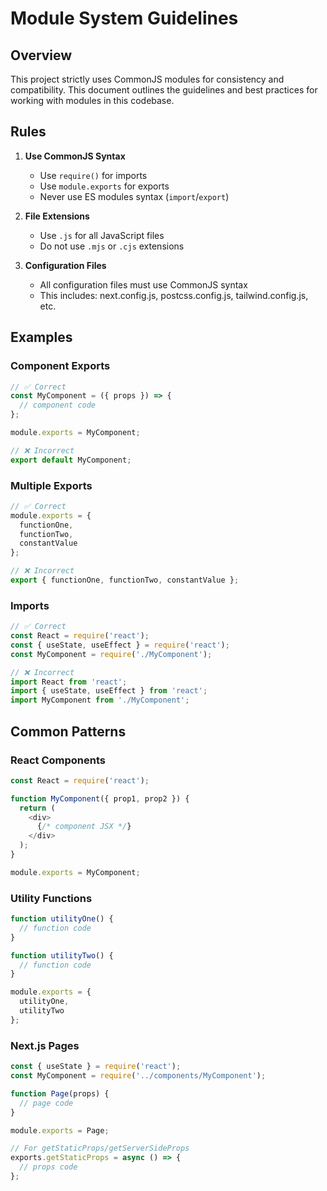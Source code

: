 # Module System Guidelines

## Overview

This project strictly uses CommonJS modules for consistency and compatibility. This document outlines the guidelines and best practices for working with modules in this codebase.

## Rules

1. **Use CommonJS Syntax**
   - Use `require()` for imports
   - Use `module.exports` for exports
   - Never use ES modules syntax (`import`/`export`)

2. **File Extensions**
   - Use `.js` for all JavaScript files
   - Do not use `.mjs` or `.cjs` extensions

3. **Configuration Files**
   - All configuration files must use CommonJS syntax
   - This includes: next.config.js, postcss.config.js, tailwind.config.js, etc.

## Examples

### Component Exports
```js
// ✅ Correct
const MyComponent = ({ props }) => {
  // component code
};

module.exports = MyComponent;

// ❌ Incorrect
export default MyComponent;
```

### Multiple Exports
```js
// ✅ Correct
module.exports = {
  functionOne,
  functionTwo,
  constantValue
};

// ❌ Incorrect
export { functionOne, functionTwo, constantValue };
```

### Imports
```js
// ✅ Correct
const React = require('react');
const { useState, useEffect } = require('react');
const MyComponent = require('./MyComponent');

// ❌ Incorrect
import React from 'react';
import { useState, useEffect } from 'react';
import MyComponent from './MyComponent';
```

## Common Patterns

### React Components
```js
const React = require('react');

function MyComponent({ prop1, prop2 }) {
  return (
    <div>
      {/* component JSX */}
    </div>
  );
}

module.exports = MyComponent;
```

### Utility Functions
```js
function utilityOne() {
  // function code
}

function utilityTwo() {
  // function code
}

module.exports = {
  utilityOne,
  utilityTwo
};
```

### Next.js Pages
```js
const { useState } = require('react');
const MyComponent = require('../components/MyComponent');

function Page(props) {
  // page code
}

module.exports = Page;

// For getStaticProps/getServerSideProps
exports.getStaticProps = async () => {
  // props code
};
``` 